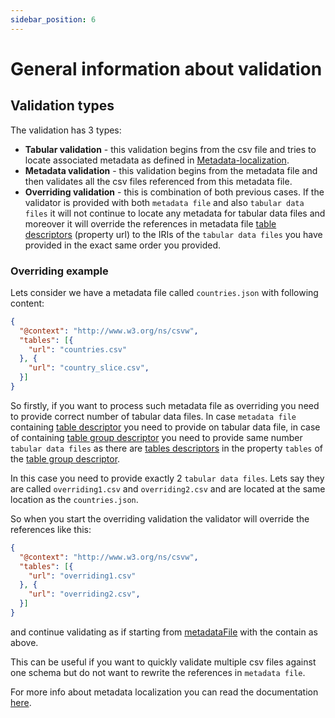 ```yaml
---
sidebar_position: 6
---
```


# General information about validation

## Validation types
The validation has 3 types:
- **Tabular validation** <a id="section-tabularValidation"></a> - this validation begins from the csv file and tries to locate associated metadata
as defined in [Metadata-localization](https://www.w3.org/TR/2015/REC-tabular-data-model-20151217/#locating-metadata). 
- **Metadata validation** <a id="section-metadataValidation"></a>- this validation begins from the metadata file and then validates all the csv files
referenced from this metadata file. 
- **Overriding validation** <a id="section-overridingValidation"></a> - this is combination of both previous cases. If the validator is provided with both `metadata file` and also `tabular data files` it will not continue to locate any metadata for tabular data files and moreover it will override the references in metadata file [table descriptors](https://www.w3.org/TR/2015/REC-tabular-metadata-20151217/#tables) (property url) to the IRIs of the `tabular data files` you have provided in the exact same order you provided.

### Overriding example

Lets consider we have a metadata file called `countries.json` with following content:
```json
{
  "@context": "http://www.w3.org/ns/csvw",
  "tables": [{
    "url": "countries.csv"
  }, {
    "url": "country_slice.csv",
  }]
}
```

So firstly, if you want to process such metadata file as overriding you need to provide correct number of tabular data files. In case `metadata file` containing [table descriptor](https://www.w3.org/TR/2015/REC-tabular-metadata-20151217/#tables) you need to provide on tabular data file, in case of containing [table group descriptor](https://www.w3.org/TR/2015/REC-tabular-metadata-20151217/#table-groups) you need to provide same number `tabular data files` as there are [tables descriptors](https://www.w3.org/TR/2015/REC-tabular-metadata-20151217/#tables) in the property `tables` of the [table group descriptor](https://www.w3.org/TR/2015/REC-tabular-metadata-20151217/#table-groups).

In this case you need to provide exactly 2 `tabular data files`. Lets say they are called `overriding1.csv` and `overriding2.csv` and are located at the same location as the `countries.json`.

So when you start the overriding validation the validator will override the references like this:
```json
{
  "@context": "http://www.w3.org/ns/csvw",
  "tables": [{
    "url": "overriding1.csv"
  }, {
    "url": "overriding2.csv",
  }]
}
```
and continue validating as if starting from [metadataFile](#section-metadataValidation) with the contain as above.

This can be useful if you want to quickly validate multiple csv files against one schema but do not want to rewrite the references in `metadata file`.

For more info about metadata localization you can read the documentation 
[here](https://www.w3.org/TR/2015/REC-tabular-data-model-20151217/#locating-metadata).